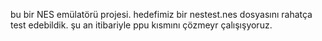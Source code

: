 bu bir NES emülatörü projesi. hedefimiz bir nestest.nes dosyasını rahatça test edebildik. şu an itibariyle ppu kısmını çözmeyr çalışışyoruz.
